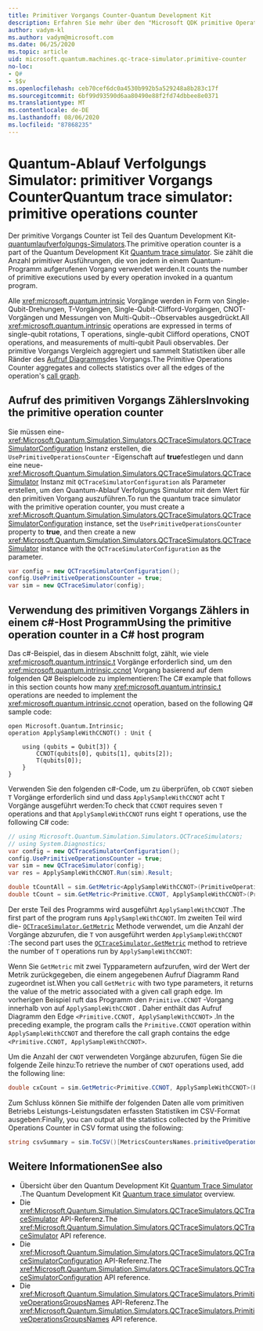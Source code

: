 ```yaml
---
title: Primitiver Vorgangs Counter-Quantum Development Kit
description: Erfahren Sie mehr über den "Microsoft QDK primitive Operation"-Vorgang, der mithilfe des Quantum-Ablauf Verfolgungs Simulators primitive Ausführungen nachverfolgt, die von Vorgängen in einem Q# Programm
author: vadym-kl
ms.author: vadym@microsoft.com
ms.date: 06/25/2020
ms.topic: article
uid: microsoft.quantum.machines.qc-trace-simulator.primitive-counter
no-loc:
- Q#
- $$v
ms.openlocfilehash: ceb70cef6dc0a4530b992b5a529248a8b283c17f
ms.sourcegitcommit: 6bf99d93590d6aa80490e88f2fd74dbbee8e0371
ms.translationtype: MT
ms.contentlocale: de-DE
ms.lasthandoff: 08/06/2020
ms.locfileid: "87868235"
---
```

# <a name="quantum-trace-simulator-primitive-operations-counter"></a><span data-ttu-id="5bd1c-103">Quantum-Ablauf Verfolgungs Simulator: primitiver Vorgangs Counter</span><span class="sxs-lookup"><span data-stu-id="5bd1c-103">Quantum trace simulator: primitive operations counter</span></span>

<span data-ttu-id="5bd1c-104">Der primitive Vorgangs Counter ist Teil des Quantum Development Kit- [quantumlaufverfolgungs-Simulators](xref:microsoft.quantum.machines.qc-trace-simulator.intro).</span><span class="sxs-lookup"><span data-stu-id="5bd1c-104">The primitive operation counter is a part of the Quantum Development Kit [Quantum trace simulator](xref:microsoft.quantum.machines.qc-trace-simulator.intro).</span></span> <span data-ttu-id="5bd1c-105">Sie zählt die Anzahl primitiver Ausführungen, die von jedem in einem Quantum-Programm aufgerufenen Vorgang verwendet werden.</span><span class="sxs-lookup"><span data-stu-id="5bd1c-105">It counts the number of primitive executions used by every operation invoked in a quantum program.</span></span> 

<span data-ttu-id="5bd1c-106">Alle <xref:microsoft.quantum.intrinsic> Vorgänge werden in Form von Single-Qubit-Drehungen, T-Vorgängen, Single-Qubit-Clifford-Vorgängen, CNOT-Vorgängen und Messungen von Multi-Qubit--Observables ausgedrückt.</span><span class="sxs-lookup"><span data-stu-id="5bd1c-106">All <xref:microsoft.quantum.intrinsic> operations are expressed in terms of single-qubit rotations, T operations, single-qubit Clifford operations, CNOT operations, and measurements of multi-qubit Pauli observables.</span></span> <span data-ttu-id="5bd1c-107">Der primitive Vorgangs Vergleich aggregiert und sammelt Statistiken über alle Ränder des [Aufruf Diagramms](https://en.wikipedia.org/wiki/Call_graph)des Vorgangs.</span><span class="sxs-lookup"><span data-stu-id="5bd1c-107">The Primitive Operations Counter aggregates and collects statistics over all the edges of the operation's [call graph](https://en.wikipedia.org/wiki/Call_graph).</span></span>

## <a name="invoking-the-primitive-operation-counter"></a><span data-ttu-id="5bd1c-108">Aufruf des primitiven Vorgangs Zählers</span><span class="sxs-lookup"><span data-stu-id="5bd1c-108">Invoking the primitive operation counter</span></span>

<span data-ttu-id="5bd1c-109">Sie müssen eine- <xref:Microsoft.Quantum.Simulation.Simulators.QCTraceSimulators.QCTraceSimulatorConfiguration> Instanz erstellen, die `UsePrimitiveOperationsCounter` -Eigenschaft auf **true**festlegen und dann eine neue- <xref:Microsoft.Quantum.Simulation.Simulators.QCTraceSimulators.QCTraceSimulator> Instanz mit `QCTraceSimulatorConfiguration` als Parameter erstellen, um den Quantum-Ablauf Verfolgungs Simulator mit dem Wert für den primitiven Vorgang auszuführen.</span><span class="sxs-lookup"><span data-stu-id="5bd1c-109">To run the quantum trace simulator with the primitive operation counter, you must create a <xref:Microsoft.Quantum.Simulation.Simulators.QCTraceSimulators.QCTraceSimulatorConfiguration> instance, set the `UsePrimitiveOperationsCounter` property to **true**, and then create a new <xref:Microsoft.Quantum.Simulation.Simulators.QCTraceSimulators.QCTraceSimulator> instance with the `QCTraceSimulatorConfiguration` as the parameter.</span></span>

```csharp
var config = new QCTraceSimulatorConfiguration();
config.UsePrimitiveOperationsCounter = true;
var sim = new QCTraceSimulator(config);
```

## <a name="using-the-primitive-operation-counter-in-a-c-host-program"></a><span data-ttu-id="5bd1c-110">Verwendung des primitiven Vorgangs Zählers in einem c#-Host Programm</span><span class="sxs-lookup"><span data-stu-id="5bd1c-110">Using the primitive operation counter in a C# host program</span></span>

<span data-ttu-id="5bd1c-111">Das c#-Beispiel, das in diesem Abschnitt folgt, zählt, wie viele <xref:microsoft.quantum.intrinsic.t> Vorgänge erforderlich sind, um den <xref:microsoft.quantum.intrinsic.ccnot> Vorgang basierend auf dem folgenden Q# Beispielcode zu implementieren:</span><span class="sxs-lookup"><span data-stu-id="5bd1c-111">The C# example that follows in this section counts how many <xref:microsoft.quantum.intrinsic.t> operations are needed to implement the <xref:microsoft.quantum.intrinsic.ccnot> operation, based on the following Q# sample code:</span></span>

```qsharp
open Microsoft.Quantum.Intrinsic;
operation ApplySampleWithCCNOT() : Unit {

    using (qubits = Qubit[3]) {
        CCNOT(qubits[0], qubits[1], qubits[2]);
        T(qubits[0]);
    }
}
```

<span data-ttu-id="5bd1c-112">Verwenden Sie den folgenden c#-Code, um zu überprüfen, ob `CCNOT` sieben `T` Vorgänge erforderlich sind und dass `ApplySampleWithCCNOT` acht `T` Vorgänge ausgeführt werden:</span><span class="sxs-lookup"><span data-stu-id="5bd1c-112">To check that `CCNOT` requires seven `T` operations and that `ApplySampleWithCCNOT` runs eight `T` operations, use the following C# code:</span></span>

```csharp 
// using Microsoft.Quantum.Simulation.Simulators.QCTraceSimulators;
// using System.Diagnostics;
var config = new QCTraceSimulatorConfiguration();
config.UsePrimitiveOperationsCounter = true;
var sim = new QCTraceSimulator(config);
var res = ApplySampleWithCCNOT.Run(sim).Result;

double tCountAll = sim.GetMetric<ApplySampleWithCCNOT>(PrimitiveOperationsGroupsNames.T);
double tCount = sim.GetMetric<Primitive.CCNOT, ApplySampleWithCCNOT>(PrimitiveOperationsGroupsNames.T);
```

<span data-ttu-id="5bd1c-113">Der erste Teil des Programms wird ausgeführt `ApplySampleWithCCNOT` .</span><span class="sxs-lookup"><span data-stu-id="5bd1c-113">The first part of the program runs `ApplySampleWithCCNOT`.</span></span> <span data-ttu-id="5bd1c-114">Im zweiten Teil wird die- [`QCTraceSimulator.GetMetric`](https://docs.microsoft.com/dotnet/api/microsoft.quantum.simulation.simulators.qctracesimulators.qctracesimulator.getmetric) Methode verwendet, um die Anzahl der Vorgänge abzurufen, die `T` von ausgeführt werden `ApplySampleWithCCNOT` :</span><span class="sxs-lookup"><span data-stu-id="5bd1c-114">The second part uses the [`QCTraceSimulator.GetMetric`](https://docs.microsoft.com/dotnet/api/microsoft.quantum.simulation.simulators.qctracesimulators.qctracesimulator.getmetric) method to retrieve the number of `T` operations run by `ApplySampleWithCCNOT`:</span></span> 

<span data-ttu-id="5bd1c-115">Wenn Sie `GetMetric` mit zwei Typparametern aufzurufen, wird der Wert der Metrik zurückgegeben, die einem angegebenen Aufruf Diagramm Rand zugeordnet ist.</span><span class="sxs-lookup"><span data-stu-id="5bd1c-115">When you call `GetMetric` with two type parameters, it returns the value of the metric associated with a given call graph edge.</span></span> <span data-ttu-id="5bd1c-116">Im vorherigen Beispiel ruft das Programm den `Primitive.CCNOT` -Vorgang innerhalb von auf `ApplySampleWithCCNOT` . Daher enthält das Aufruf Diagramm den Edge `<Primitive.CCNOT, ApplySampleWithCCNOT>` .</span><span class="sxs-lookup"><span data-stu-id="5bd1c-116">In the preceding example, the program calls the `Primitive.CCNOT` operation  within `ApplySampleWithCCNOT` and therefore the call graph contains the edge `<Primitive.CCNOT, ApplySampleWithCCNOT>`.</span></span> 

<span data-ttu-id="5bd1c-117">Um die Anzahl der `CNOT` verwendeten Vorgänge abzurufen, fügen Sie die folgende Zeile hinzu:</span><span class="sxs-lookup"><span data-stu-id="5bd1c-117">To retrieve the number of `CNOT` operations used, add the following line:</span></span>
```csharp
double cxCount = sim.GetMetric<Primitive.CCNOT, ApplySampleWithCCNOT>(PrimitiveOperationsGroupsNames.CX);
```

<span data-ttu-id="5bd1c-118">Zum Schluss können Sie mithilfe der folgenden Daten alle vom primitiven Betriebs Leistungs-Leistungsdaten erfassten Statistiken im CSV-Format ausgeben:</span><span class="sxs-lookup"><span data-stu-id="5bd1c-118">Finally, you can output all the statistics collected by the Primitive Operations Counter in CSV format using the following:</span></span>
```csharp
string csvSummary = sim.ToCSV()[MetricsCountersNames.primitiveOperationsCounter];
```

## <a name="see-also"></a><span data-ttu-id="5bd1c-119">Weitere Informationen</span><span class="sxs-lookup"><span data-stu-id="5bd1c-119">See also</span></span>

- <span data-ttu-id="5bd1c-120">Übersicht über den Quantum Development Kit [Quantum Trace Simulator](xref:microsoft.quantum.machines.qc-trace-simulator.intro) .</span><span class="sxs-lookup"><span data-stu-id="5bd1c-120">The Quantum Development Kit [Quantum trace simulator](xref:microsoft.quantum.machines.qc-trace-simulator.intro) overview.</span></span>
- <span data-ttu-id="5bd1c-121">Die <xref:Microsoft.Quantum.Simulation.Simulators.QCTraceSimulators.QCTraceSimulator> API-Referenz.</span><span class="sxs-lookup"><span data-stu-id="5bd1c-121">The <xref:Microsoft.Quantum.Simulation.Simulators.QCTraceSimulators.QCTraceSimulator> API reference.</span></span>
- <span data-ttu-id="5bd1c-122">Die <xref:Microsoft.Quantum.Simulation.Simulators.QCTraceSimulators.QCTraceSimulatorConfiguration> API-Referenz.</span><span class="sxs-lookup"><span data-stu-id="5bd1c-122">The <xref:Microsoft.Quantum.Simulation.Simulators.QCTraceSimulators.QCTraceSimulatorConfiguration> API reference.</span></span>
- <span data-ttu-id="5bd1c-123">Die <xref:Microsoft.Quantum.Simulation.Simulators.QCTraceSimulators.PrimitiveOperationsGroupsNames> API-Referenz.</span><span class="sxs-lookup"><span data-stu-id="5bd1c-123">The <xref:Microsoft.Quantum.Simulation.Simulators.QCTraceSimulators.PrimitiveOperationsGroupsNames> API reference.</span></span>